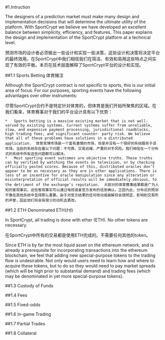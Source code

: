 #1.Intruction

The designers of a prediction market must make many design and implementation decisions that will determine the ultimate utility of the platform. With SportCrypt we believe we have developed an excellent balance between simplicity, efficiency, and features. This paper explains the design and implementation of the SportCrypt platform at a technical level.

预测市场的设计者必须做出一些设计和实现一些决策，这些设计和决策将决定平台的最终效用。在SportCrypt中我们相信我们在简洁、有效和易用这些特点之间实现了有效的平衡。本页在技术层面解释了SportCrypt平台的设计和实现。

##1.1 Sports Betting 体育赌注

Although the SportCrypt contract is not specific to sports, this is our initial area of focus. For our purposes, sporting events have the following advantages over other instruments:

尽管SportCrypt合约不是特定针对体育的，但体育是我们开始所聚焦的区域。在我们看来，体育赛事对于我们的平台设计具有以下优势：

	*	Sports betting is a massive existing market that is not well-served by existing systems. Current systems suffer from unreliable, slow, and expensive payment processing, jurisdictional roadblocks, high trading fees, and significant counter- party risk. We believe that all of these problems have solutions in a distributed application.  体育竞博市场是一个富有激情的市场，但是并没有一个很好的系统服务于该市场。当前的系统存在着以下问题：不可靠、交易迟缓、严重的对手风险。我们相信在一个分布式的系统中所有这些问题都可以解决。
	*	Most sporting event outcomes are objective truths. These truths can by verified by watching the events on television, or by checking officially posted scores. Because of this, distributed oracles don’t appear to be as necessary as they are in other applications. There is less of an incentive for oracle manipulation since any alteration or misinterpretation of official results will be immediately obvious, to the detriment of the exchange’s reputation.  大部分的体育赛事结果都是广为人知的客观事实。这些客观事实可以通过电视或者官方发布的信息确认。正因为此，分布式的预测不像在其他系统中显得那么重要。由于对官方结果的任何改动或曲解将会很明显，影响到交易所的声誉，因此他们将会有很少的动机去更改。

##1.2 ETH-Denominated ETH计价

In SportCrypt, all trading is done with ether (ETH). No other tokens are necessary.

在SportCrypt中所有的交易都是使用ETH完成的。不需要任何其他的token。

Since ETH is by far the most liquid asset on the ethereum network, and is already a prerequisite for incorporating transactions into the ethereum blockchain, we feel that adding new special-purpose tokens to the trading flow is undesirable. Not only would users need to learn how and where to acquire these tokens, but to do so they would need to pay market spreads (which will be high prior to substantial demand) and trading fees (which may be denominated in yet more special-purpose tokens).



##1.3 Custody of Funds

##1.4 Fees

##1.5 Fixed-odds

##1.6 In-game Trading

##1.7 Partial Trades

##1.8 Collateral

